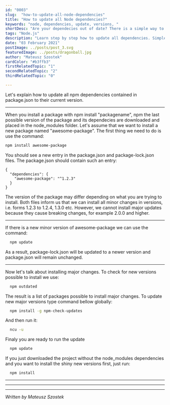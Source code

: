 ```yaml
---
id: "0003"
slug:  "how-to-update-all-node-dependencies"
title: "How to update all Node dependencies?"
keywords: "node, dependencies, update, versions, "
shortDesc: "Are your dependecies out of date? There is a simple way to safetly update all."
tags: "Node.js"
description: "Learn step by step how to update all dependencies. Simple way to update all Node.js dependencies."
date: "03 February 2021"
postImage: ../posts/post_3.svg
featuredImage: ../posts/dragonball.jpg
author: "Mateusz Szostek"
cardColor: "#b3ffb3"
firstRelatedTopic: "1"
secondRelatedTopic: "2"
thirdRelatedTopic: "0"

---
```


Let's explain how to update all npm dependencies contained in package.json to their current version.

---
When you install a package with npm install "packagename", npm the last possible version of the package and its dependecies are downloaded and placed in the node_modules folder. Let's assume that we want to install a new package named "awesome-package". The first thing we need to do is use the command:

```BASH
npm install awesome-package
```

You should see a new entry in the package.json and package-lock.json files.
The package.json should contain such an entry:
```JS
{
  "dependencies": {
    "awesome-package": "^1.2.3"
  }
}
```
The version of the package may differ depending on what you are trying to install. Both files inform us that we can install all minor changes in versions, i.e. forms 1.2.3 to 1.2.4, 1.3.0 etc. However, we cannot install major updates because they cause breaking changes, for example 2.0.0 and higher.

---

If there is a new minor version of awesome-package we can use the command:

```BASH
  npm update
```

As a result, package-lock.json will be updated to a newer version and package.json will remain unchanged.

---

Now let's talk about installing major changes. To check for new versions possible to install we use:

```BASH
  npm outdated
```
The result is a list of packages possible to install major changes.
To update new major versions type command bellow globally:
```BASH
  npm install -g npm-check-updates
```
And then run it:
```BASH
  ncu -u
```

Finaly you are ready to run the update

```BASH
  npm update
```

If you just downloaded the project without the node_modules dependencies and you want to install the shiny new versions first, just run:

```BASH
  npm install
```

---
---
---

*Written by Mateusz Szostek*